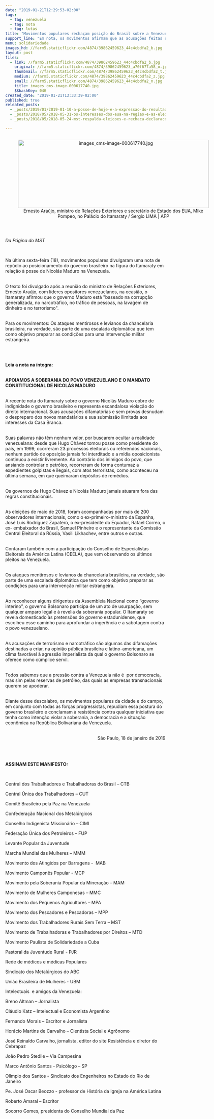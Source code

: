 ```yaml
---
date: "2019-01-21T12:29:53-02:00"
tags:
  - tag: venezuela
  - tag: nota
  - tag: lutas
title: "Movimentos populares rechaçam posição do Brasil sobre a Venezuela "
support_line: "Em nota, os movimentos afirmam que as acusações feitas são difamatórias e sem provas"
menu: solidariedade
images_hd: //farm5.staticflickr.com/4874/39862459623_44c4cbdfa2_b.jpg
layout: post
files:
  - link: //farm5.staticflickr.com/4874/39862459623_44c4cbdfa2_b.jpg
    original: //farm5.staticflickr.com/4874/39862459623_a70f677a58_o.jpg
    thumbnail: //farm5.staticflickr.com/4874/39862459623_44c4cbdfa2_t.jpg
    medium: //farm5.staticflickr.com/4874/39862459623_44c4cbdfa2_z.jpg
    small: //farm5.staticflickr.com/4874/39862459623_44c4cbdfa2_n.jpg
    title: images_cms-image-000617740.jpg
    $$hashKey: 04G
created_date: "2019-01-21T13:33:39-02:00"
published: true
releated_posts:
  - _posts/2019/01/2019-01-10-a-posse-de-hoje-e-a-expressao-do-resultado-das-urnas.md
  - _posts/2018/05/2018-05-31-os-interesses-dos-eua-na-regiao-e-as-eleicoes-na-venezuela.md
  - _posts/2018/05/2018-05-24-mst-respalda-eleicoes-e-rechaca-declaracoes-contrarias-a-revolucao-bolivariana.md

---
```

<div style="text-align:center">
<figure class="image" style="display:inline-block"><img alt="images_cms-image-000617740.jpg" height="214" src="//farm5.staticflickr.com/4874/39862459623_44c4cbdfa2_b.jpg" width="600" />
<figcaption>Ernesto Ara&uacute;jo, ministro de Rela&ccedil;&otilde;es Exteriores e secret&aacute;rio de Estado dos EUA, Mike Pompeo, no Pal&aacute;cio do Itamaraty / Sergio LIMA | AFP</figcaption>
</figure>
</div>

<p>&nbsp;</p>

<p><em>Da P&aacute;gina do MST&nbsp;</em></p>

<p>&nbsp;</p>

<p>Na &uacute;ltima sexta-feira (18), movimentos populares divulgaram uma nota de rep&uacute;dio ao posicionamento do governo brasileiro na figura do Itamaraty&nbsp;em rela&ccedil;&atilde;o &agrave; posse&nbsp;de Nicol&aacute;s Maduro na Venezuela.</p>

<p><br />
O texto foi divulgado&nbsp;ap&oacute;s a reuni&atilde;o do&nbsp;ministro de Rela&ccedil;&otilde;es Exteriores, Ernesto Ara&uacute;jo, com l&iacute;deres opositores venezuelanos, na ocasi&atilde;o, o Itamaraty afirmou&nbsp;que o governo Maduro est&aacute; &quot;baseado na corrup&ccedil;&atilde;o generalizada, no narcotr&aacute;fico, no tr&aacute;fico de pessoas, na lavagem de dinheiro e no terrorismo&quot;.&nbsp;</p>

<p><br />
Para os movimentos: Os ataques mentirosos e levianos da chancelaria brasileira, na verdade, s&atilde;o parte de uma escalada diplom&aacute;tica que tem como objetivo preparar as condi&ccedil;&otilde;es para uma interven&ccedil;&atilde;o militar estrangeira.</p>

<p style="box-sizing: border-box; margin: 0px 0px 20px; padding: 0px; border: 0px; font-variant-numeric: normal; font-variant-east-asian: normal; font-stretch: normal; font-size: 1.1rem; line-height: 1.6; font-family: Merriweather, &quot;Times New Roman&quot;; vertical-align: baseline; word-spacing: 2px; color: rgb(64, 64, 64);">&nbsp;</p>

<p><strong>Leia a nota na &iacute;ntegra:</strong></p>

<p><br />
<strong>APOIAMOS A SOBERANIA DO POVO VENEZUELANO E O MANDATO CONSTITUCIONAL DE NICOL&Aacute;S MADURO&nbsp;</strong></p>

<p><br />
A recente nota do Itamaraty sobre o governo Nicol&aacute;s Maduro cobre de indignidade o governo brasileiro e representa escandalosa viola&ccedil;&atilde;o do direito internacional. Suas acusa&ccedil;&otilde;es difamat&oacute;rias e sem provas desnudam o despreparo dos novos mandat&aacute;rios e sua submiss&atilde;o ilimitada aos interesses da Casa Branca.&nbsp;</p>

<p><br />
Suas palavras n&atilde;o t&ecirc;m nenhum valor, por buscarem ocultar a realidade venezuelana: desde que Hugo Ch&aacute;vez tomou posse como presidente do pa&iacute;s, em 1999, ocorreram 23 processos eleitorais ou referendos nacionais, nenhum partido de oposi&ccedil;&atilde;o jamais foi interditado e a m&iacute;dia oposicionista continuou a existir livremente. Ao contr&aacute;rio dos inimigos do povo, que ansiando controlar o petr&oacute;leo, recorreram de forma contumaz a expedientes golpistas e ilegais, com atos terroristas, como aconteceu na &uacute;ltima semana, em que queimaram dep&oacute;sitos de rem&eacute;dios.</p>

<p><br />
Os governos de Hugo Ch&aacute;vez e Nicol&aacute;s Maduro jamais atuaram fora das regras constitucionais.</p>

<p><br />
As elei&ccedil;&otilde;es de maio de 2018, foram acompanhadas por mais de 200 observadores internacionais, como o ex-primeiro-ministro da Espanha, Jos&eacute; Luis Rodr&iacute;guez Zapatero, o ex-presidente do Equador, Rafael Correa, o ex- embaixador do Brasil, Samuel Pinheiro e o representante da Comiss&atilde;o Central Eleitoral da R&uacute;ssia, Vasili Likhachev, entre outros e outras. &nbsp;</p>

<p><br />
Contaram tamb&eacute;m com a participa&ccedil;&atilde;o do Conselho de Especialistas Eleitorais da Am&eacute;rica Latina (CEELA), que vem observando os &uacute;ltimos pleitos na Venezuela.&nbsp;</p>

<p><br />
Os ataques mentirosos e levianos da chancelaria brasileira, na verdade, s&atilde;o parte de uma escalada diplom&aacute;tica que tem como objetivo preparar as condi&ccedil;&otilde;es para uma interven&ccedil;&atilde;o militar estrangeira.</p>

<p><br />
Ao reconhecer alguns dirigentes da Assembleia Nacional como &ldquo;governo interino&rdquo;, o governo Bolsonaro participa de um ato de usurpa&ccedil;&atilde;o, sem qualquer amparo legal e &agrave; revelia da soberania popular. O Itamaraty se revela domesticado &agrave;s pretens&otilde;es do governo estadunidense, que escolheu esse caminho para aprofundar a inger&ecirc;ncia e a sabotagem contra o povo venezuelano.</p>

<p><br />
As acusa&ccedil;&otilde;es de terrorismo e narcotr&aacute;fico s&atilde;o algumas das difama&ccedil;&otilde;es destinadas a criar, na opini&atilde;o p&uacute;blica brasileira e latino-americana, um clima favor&aacute;vel &agrave; agress&atilde;o imperialista da qual o governo Bolsonaro se oferece como c&uacute;mplice servil.&nbsp;</p>

<p><br />
Todos sabemos que a press&atilde;o contra a Venezuela n&atilde;o &eacute; &nbsp;por democracia, mas sim pelas reservas de petr&oacute;leo, das quais as empresas transnacionais querem se apoderar.</p>

<p><br />
Diante desse descalabro, os movimentos populares da cidade e do campo, em conjunto com todas as for&ccedil;as progressistas, repudiam essa postura do governo brasileiro e conclamam &agrave; resist&ecirc;ncia contra qualquer iniciativa que tenha como inten&ccedil;&atilde;o violar a soberania, a democracia e a situa&ccedil;&atilde;o econ&ocirc;mica na Rep&uacute;blica Bolivariana da Venezuela.</p>

<p style="text-align: right;"><br />
S&atilde;o Paulo, 18 de janeiro de 2019</p>

<p><br />
<br />
<br />
<strong>ASSINAM ESTE MANIFESTO:</strong></p>

<p>&nbsp;</p>

<p>Central dos Trabalhadores e Trabalhadoras do Brasil &ndash; CTB</p>

<p>Central &Uacute;nica dos Trabalhadores &ndash; CUT</p>

<p>Comit&ecirc; Brasileiro pela Paz na Venezuela&nbsp;</p>

<p>Confedera&ccedil;&atilde;o Nacional dos Metal&uacute;rgicos</p>

<p>Conselho Indigenista Mission&aacute;rio &ndash; CIMI&nbsp;</p>

<p>Federa&ccedil;&atilde;o &Uacute;nica dos Petroleiros &ndash; FUP</p>

<p>Levante Popular da Juventude</p>

<p>Marcha Mundial das Mulheres &ndash; MMM</p>

<p>Movimento dos Atingidos por Barragens - &nbsp;MAB</p>

<p>Movimento Campon&ecirc;s Popular - MCP</p>

<p>Movimento pela Soberania Popular da Minera&ccedil;&atilde;o &ndash; MAM</p>

<p>Movimento de Mulheres Camponesas &ndash; MMC</p>

<p>Movimento dos Pequenos Agricultores &ndash; MPA</p>

<p>Movimento dos Pescadores e Pescadoras &ndash; MPP&nbsp;</p>

<p>Movimento dos Trabalhadores Rurais Sem Terra &ndash; MST&nbsp;</p>

<p>Movimento de Trabalhadoras e Trabalhadores por Direitos &ndash; MTD&nbsp;</p>

<p>Movimento Paulista de Solidariedade a Cuba</p>

<p>Pastoral da Juventude Rural - PJR</p>

<p>Rede de m&eacute;dicos e m&eacute;dicas Populares&nbsp;</p>

<p>Sindicato dos Metal&uacute;rgicos do ABC</p>

<p>Uni&atilde;o Brasileira de Mulheres - UBM</p>

<p>Intelectuais &nbsp;e amigos da Venezuela:&nbsp;</p>

<p>Breno Altman &ndash; Jornalista&nbsp;</p>

<p>Cl&aacute;udio Katz &ndash; Intelectual e Economista Argentino&nbsp;</p>

<p>Fernando Morais &ndash; Escritor e Jornalista&nbsp;</p>

<p>Hor&aacute;cio Martins de Carvalho &ndash; Cientista Social e Agr&ocirc;nomo&nbsp;</p>

<p>Jos&eacute; Reinaldo Carvalho, jornalista, editor do site Resist&ecirc;ncia e diretor do Cebrapaz</p>

<p>Jo&atilde;o Pedro Stedile &ndash; Via Campesina&nbsp;</p>

<p>Marco Ant&ocirc;nio Santos - Psic&oacute;logo &ndash; SP</p>

<p>Ol&iacute;mpio dos Santos&nbsp;- Sindicato dos Engenheiros no Estado do Rio de Janeiro</p>

<p>Pe. Jos&eacute; Oscar Beozzo - professor de Hist&oacute;ria da Igreja na Am&eacute;rica Latina</p>

<p>Roberto Amaral &ndash; Escritor&nbsp;</p>

<p>Socorro Gomes, presidenta do Conselho Mundial da Paz</p>

<div>&nbsp;</div>
